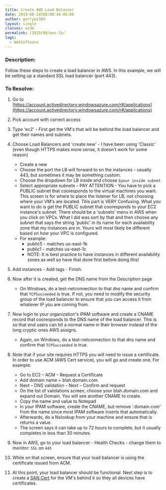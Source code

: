```yaml
---
title: Create AWS Load Balancer
date: 2019-08-24T08:00:44-05:00
author: gerryw1389
layout: single
classes: wide
permalink: /2019/08/aws-lb/
tags:
  - WebSoftware
---
```

<!--more-->

### Description:
Follow these steps to create a load balancer in AWS. In this example, we will be setting up a standard SSL load balancer (port 443).


### To Resolve:

1.	Go to [https://account.activedirectory.windowsazure.com/r#/applications](https://account.activedirectory.windowsazure.com/r#/applications)
 
2.	Pick account with correct access
 
3.	Type 'ec2' - First get the VM's that will be behind the load balancer and get their names and subnets.

4. Choose Load Balancers and 'create new' - I have been using 'Classic' (even though HTTPS makes more sense, it doesn't work for some reason)
   - Create a new
   - Choose the port the LB will forward to on the instances - usually 443, but sometimes it may be something custom.
   - Choose the dropdown for LB inside and choose `$your inside subnet`
   - Select appropriate subnets – PAY ATTENTION - You have to pick a PUBLIC subnet that cooresponds to the virtual machines you want. This screen is for where to place the listener for LB, not choosing where your VM's are located. This part is VERY Confusing. What you want to do is get the PUBLIC subnet that cooresponds to your EC2 instance's subnet. There should be a 'subnets' menu in AWS when you click on VPCs. What I did was sort by that and then choose any subnet that says the string 'public' in its name for each availability zone that my instances are in. Yours will most likely be different based on how your VPC is configured.
   - For example:
     - public5 - matches us-east-1b
     - public1 - matches us-east-1c
     - NOTE: It is best practice to have instances in different availability zones as well so have that done first before doing this!

5. Add instances - Add tags - Finish.

6. Now after it is created, get the DNS name from the Description page
   - On Windows, do a test-netconnection to that dns name and confirm that `TCPSucceeded` is true. If not, you need to modify the security group of the load balancer to ensure that you can access it from whatever IP you are coming from.

7. Now login to your organization's IPAM software and create a CNAME record that cooresponds to the DNS name of the load balancer. This is so that end users can hit a normal name in their browser instead of the long cryptic ones AWS assigns.
   - Again, on Windows, do a test-netconnection to that dns name and confirm that `TCPSucceeded` is true.

8. Note that if your site requires HTTPS you will need to issue a certificate. In order to use ACM (AWS Cert service), you will go and create one. For example:
   - Go to EC2 – ACM – Request a Certificate
   - Add domain name = blah.domain.com
   - Next – DNS validation – Next – Confirm and request
   - On the list of validations screen, choose your blah.domain.com and expand out Domain. You will see another CNAME to create.
   - Copy the name and value to Notepad
   - In your IPAM software, create the CNAME, but remove '.domain.com' from the name since most IPAM software inserts that automatically.
   - Afterwards, do a Nslookup from your machine and ensure that is returns a value.
   - The screen says it can take up to 72 hours to complete, but it usually completes in less than 30 minutes.

9. Now in AWS, go to your load balancer - Health Checks - change them to monitor: `SSL` on `443`

10. While on that screen, ensure that your load balancer is using the certificate issued from ACM. 

11. At this point, your load balancer should be functional. Next step is to create a [SAN Cert](https://automationadmin.com/2019/06/request-san-cert/) for the VM's behind it so they all devices have certificates.
